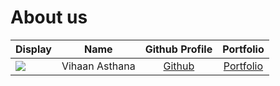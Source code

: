 # About us

Display |      Name      |            Github Profile             | Portfolio 
--------|:--------------:|:-------------------------------------:|:---------:
![](https://via.placeholder.com/100.png?text=Photo) | Vihaan Asthana | [Github](https://github.com/vihaan27) | [Portfolio](docs/team/vihaan27.m)

